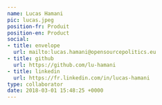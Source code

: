```yaml
---
name: Lucas Hamani
pic: lucas.jpeg
position-fr: Produit
position-en: Product
social:
- title: envelope
  url: mailto:lucas.hamani@opensourcepolitics.eu
- title: github
  url: https://github.com/lu-hamani
- title: linkedin
  url: https://fr.linkedin.com/in/lucas-hamani
type: collaborator
date: 2018-03-01 15:48:25 +0000
---
```

